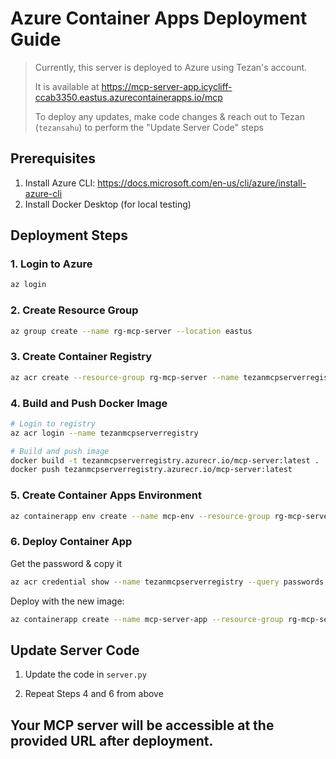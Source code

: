 # Azure Container Apps Deployment Guide

> Currently, this server is deployed to Azure using Tezan's account. 
>
> It is available at https://mcp-server-app.icycliff-ccab3350.eastus.azurecontainerapps.io/mcp
>
> To deploy any updates, make code changes & reach out to Tezan (`tezansahu`) to perform the "Update Server Code" steps

## Prerequisites
1. Install Azure CLI: https://docs.microsoft.com/en-us/cli/azure/install-azure-cli
2. Install Docker Desktop (for local testing)

## Deployment Steps

### 1. Login to Azure
```bash
az login
```

### 2. Create Resource Group
```bash
az group create --name rg-mcp-server --location eastus
```

### 3. Create Container Registry
```bash
az acr create --resource-group rg-mcp-server --name tezanmcpserverregistry --sku Basic --admin-enabled true
```

### 4. Build and Push Docker Image
```bash
# Login to registry
az acr login --name tezanmcpserverregistry

# Build and push image
docker build -t tezanmcpserverregistry.azurecr.io/mcp-server:latest .
docker push tezanmcpserverregistry.azurecr.io/mcp-server:latest
```

### 5. Create Container Apps Environment
```bash
az containerapp env create --name mcp-env --resource-group rg-mcp-server --location eastus
```

### 6. Deploy Container App

Get the password & copy it
```bash
az acr credential show --name tezanmcpserverregistry --query passwords[0].value -o tsv
```

Deploy with the new image:
```bash
az containerapp create --name mcp-server-app --resource-group rg-mcp-server --environment mcp-env --image tezanmcpserverregistry.azurecr.io/mcp-server:latest --target-port 8000 --ingress external --registry-server tezanmcpserverregistry.azurecr.io --registry-username tezanmcpserverregistry --registry-password {copied password}
```

## Update Server Code

1. Update the code in `server.py`

2. Repeat Steps 4 and 6 from above

## Your MCP server will be accessible at the provided URL after deployment.